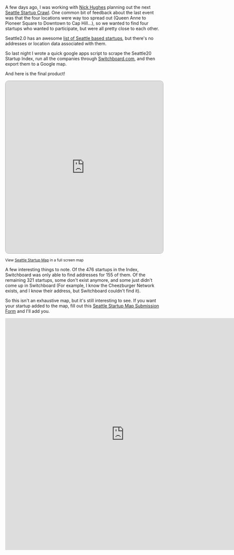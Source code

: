 A few days ago, I was working with [Nick Hughes](http://soentrepreneurial.com/ "So Entrepreneurial by Nick Hughes") planning out the next [Seattle Startup Crawl](http://soentrepreneurial.com/2011/08/11/food-drink-and-tech-the-seattle-startup-crawl-is-friday-august-26th-starting-at-5pm/ "Seattle Startup Crawl"). One common bit of feedback about the last event was that the four locations were way too spread out (Queen Anne to Pioneer Square to Downtown to Cap Hill...), so we wanted to find four startups who wanted to participate, but were all pretty close to each other.

Seattle2.0 has an awesome [list of Seattle based startups](http://www.seattle20.com/startup-index.aspx "Seattle Startups"), but there's no addresses or location data associated with them.

So last night I wrote a quick google apps script to scrape the Seattle20 Startup Index, run all the companies through [Switchboard.com](http://switchboard.com "Address Reverse Lookup Service"), and then export them to a Google map.

And here is the final product!

<iframe src="http://batchgeo.com/map/5b141fa59e30b20e6dbcbddc03d16b5e" frameborder="0" width="100%" height="550" style="border:1px solid #aaa;border-radius:10px;"></iframe>

<small>View [Seattle Startup Map](http://batchgeo.com/map/5b141fa59e30b20e6dbcbddc03d16b5e) in a full screen map</small>

A few interesting things to note. Of the 476 startups in the Index, Switchboard was only able to find addresses for 155 of them. Of the remaining 321 startups, some don't exist anymore, and some just didn't come up in Switchboard (For example, I know the Cheezburger Network exists, and I know their address, but Switchboard couldn't find it).

So this isn't an exhaustive map, but it's still interesting to see. If you want your startup added to the map, fill out this [Seattle Startup Map Submission Form](https://docs.google.com/spreadsheet/embeddedform?formkey=dFo5OFkyTlJISXBGbFpvejRwVk96aVE6MQ "Seattle Startup Map Submission Form") and I'll add you.

<iframe src="https://docs.google.com/spreadsheet/embeddedform?formkey=dFo5OFkyTlJISXBGbFpvejRwVk96aVE6MQ" width="760" height="740" frameborder="0" marginheight="0" marginwidth="0">Loading...</iframe>